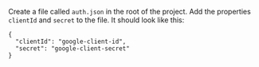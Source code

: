Create a file called `auth.json` in the root of the project. Add the properties `clientId` and `secret` to the file. It should look like this:

```
{
  "clientId": "google-client-id",
  "secret": "google-client-secret"
}
```